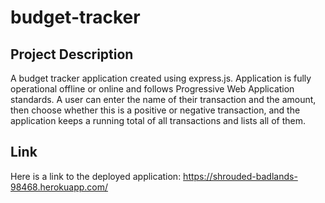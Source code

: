 # budget-tracker

## Project Description
A budget tracker application created using express.js. Application is fully operational offline or online and follows Progressive Web Application standards. A user can enter the name of their transaction and the amount, then choose whether this is a positive or negative transaction, and the application keeps a running total of all transactions and lists all of them.

## Link
Here is a link to the deployed application:
https://shrouded-badlands-98468.herokuapp.com/